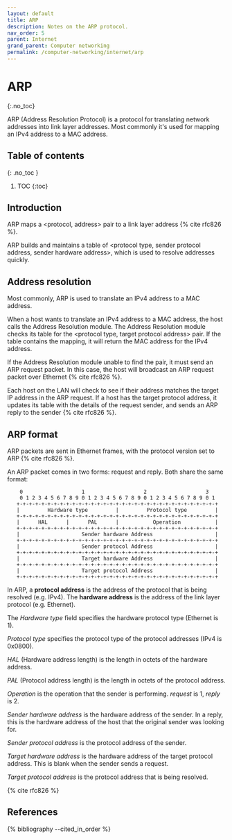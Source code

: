 ```yaml
---
layout: default
title: ARP
description: Notes on the ARP protocol.
nav_order: 5
parent: Internet
grand_parent: Computer networking
permalink: /computer-networking/internet/arp
---
```


<!-- prettier-ignore-start -->

# ARP
{:.no_toc}

ARP (Address Resolution Protocol) is a protocol for translating network addresses into link layer addresses. Most commonly it's used for mapping an IPv4 address to a MAC address.

## Table of contents
{: .no_toc }

1. TOC
{:toc}

<!-- prettier-ignore-end -->

## Introduction

ARP maps a \<protocol, address\> pair to a link layer address {% cite rfc826 %}.

ARP builds and maintains a table of \<protocol type, sender protocol address, sender hardware address\>, which is used to resolve addresses quickly.

## Address resolution

Most commonly, ARP is used to translate an IPv4 address to a MAC address.

When a host wants to translate an IPv4 address to a MAC address, the host calls the Address Resolution module. The Address Resolution module checks its table for the \<protocol type, target protocol address\> pair. If the table contains the mapping, it will return the MAC address for the IPv4 address.

If the Address Resolution module unable to find the pair, it must send an ARP request packet. In this case, the host will broadcast an ARP request packet over Ethernet {% cite rfc826 %}.

Each host on the LAN will check to see if their address matches the target IP address in the ARP request. If a host has the target protocol address, it updates its table with the details of the request sender, and sends an ARP reply to the sender {% cite rfc826 %}.

## ARP format

ARP packets are sent in Ethernet frames, with the protocol version set to ARP {% cite rfc826 %}.

An ARP packet comes in two forms: request and reply. Both share the same format:

```
    0                   1                   2                   3
    0 1 2 3 4 5 6 7 8 9 0 1 2 3 4 5 6 7 8 9 0 1 2 3 4 5 6 7 8 9 0 1
   +-+-+-+-+-+-+-+-+-+-+-+-+-+-+-+-+-+-+-+-+-+-+-+-+-+-+-+-+-+-+-+-+
   |         Hardware type         |         Protocol type         |
   +-+-+-+-+-+-+-+-+-+-+-+-+-+-+-+-+-+-+-+-+-+-+-+-+-+-+-+-+-+-+-+-+
   |      HAL      |      PAL      |           Operation           |
   +-+-+-+-+-+-+-+-+-+-+-+-+-+-+-+-+-+-+-+-+-+-+-+-+-+-+-+-+-+-+-+-+
   |                    Sender hardware Address                    |
   +-+-+-+-+-+-+-+-+-+-+-+-+-+-+-+-+-+-+-+-+-+-+-+-+-+-+-+-+-+-+-+-+
   |                    Sender protocol Address                    |
   +-+-+-+-+-+-+-+-+-+-+-+-+-+-+-+-+-+-+-+-+-+-+-+-+-+-+-+-+-+-+-+-+
   |                    Target hardware Address                    |
   +-+-+-+-+-+-+-+-+-+-+-+-+-+-+-+-+-+-+-+-+-+-+-+-+-+-+-+-+-+-+-+-+
   |                    Target protocol Address                    |
   +-+-+-+-+-+-+-+-+-+-+-+-+-+-+-+-+-+-+-+-+-+-+-+-+-+-+-+-+-+-+-+-+
```

In ARP, a **protocol address** is the address of the protocol that is being resolved (e.g. IPv4). The **hardware address** is the address of the link layer protocol (e.g. Ethernet).

The _Hardware type_ field specifies the hardware protocol type (Ethernet is 1).

_Protocol type_ specifies the protocol type of the protocol addresses (IPv4 is 0x0800).

_HAL_ (Hardware address length) is the length in octets of the hardware address.

_PAL_ (Protocol address length) is the length in octets of the protocol address.

_Operation_ is the operation that the sender is performing. _request_ is 1, _reply_ is 2.

_Sender hardware address_ is the hardware address of the sender. In a reply, this is the hardware address of the host that the original sender was looking for.

_Sender protocol address_ is the protocol address of the sender.

_Target hardware address_ is the hardware address of the target protocol address. This is blank when the sender sends a request.

_Target protocol address_ is the protocol address that is being resolved.

{% cite rfc826 %}

## References

{% bibliography --cited_in_order %}
